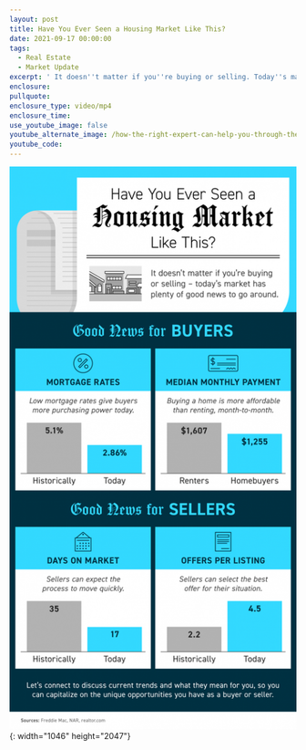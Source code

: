 ```yaml
---
layout: post
title: Have You Ever Seen a Housing Market Like This?
date: 2021-09-17 00:00:00
tags:
  - Real Estate
  - Market Update
excerpt: ' It doesn''t matter if you''re buying or selling. Today''s market has plenty of good news to go around! '
enclosure:
pullquote:
enclosure_type: video/mp4
enclosure_time:
use_youtube_image: false
youtube_alternate_image: /how-the-right-expert-can-help-you-through-the-overwhelming-market-7.png
youtube_code:
---
```

![](/20210917-mem-1046x2047.png){: width="1046" height="2047"}
